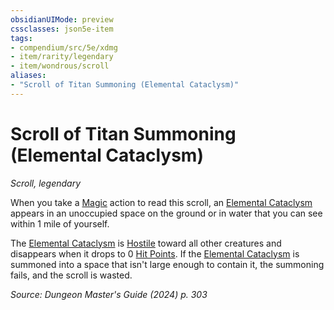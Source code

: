 ```yaml
---
obsidianUIMode: preview
cssclasses: json5e-item
tags:
- compendium/src/5e/xdmg
- item/rarity/legendary
- item/wondrous/scroll
aliases: 
- "Scroll of Titan Summoning (Elemental Cataclysm)"
---
```

# Scroll of Titan Summoning (Elemental Cataclysm)
*Scroll, legendary*  



When you take a [Magic](actions.md#Magic) action to read this scroll, an [Elemental Cataclysm](/3-Mechanics/CLI/bestiary/elemental/elemental-cataclysm-xmm.md) appears in an unoccupied space on the ground or in water that you can see within 1 mile of yourself.

The [Elemental Cataclysm](/3-Mechanics/CLI/bestiary/elemental/elemental-cataclysm-xmm.md) is [Hostile](/3-Mechanics/CLI/variant-rules/hostile-attitude-xphb.md) toward all other creatures and disappears when it drops to 0 [Hit Points](/3-Mechanics/CLI/variant-rules/hit-points-xphb.md). If the [Elemental Cataclysm](/3-Mechanics/CLI/bestiary/elemental/elemental-cataclysm-xmm.md) is summoned into a space that isn't large enough to contain it, the summoning fails, and the scroll is wasted.

*Source: Dungeon Master's Guide (2024) p. 303*